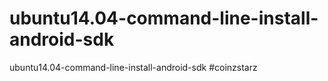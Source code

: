 # ubuntu14.04-command-line-install-android-sdk
ubuntu14.04-command-line-install-android-sdk #coinzstarz
